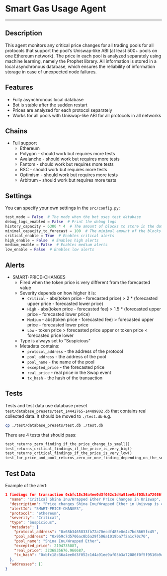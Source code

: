 # **Smart Gas Usage Agent**

---

## Description

This agent monitors any critical price changes for all trading pools for all protocols that support the pool's
Uniswap-like ABI (at least 500+ pools on one Ethereum network). The price in each pool is analyzed separately using
machine learning, namely the Prophet library. All information is stored in a local asynchronous database, which ensures
the reliability of information storage in case of unexpected node failures.

## Features

- Fully asynchronous local database
- Bot is stable after the sudden restart
- Prices are analyzed for each protocol separately
- Works for all pools with Uniswap-like ABI for all protocols in all networks

## Chains

- Full support
    - Ethereum
    - Polygon - should work but requires more tests
    - Avalanche - should work but requires more tests
    - Fantom - should work but requires more tests
    - BSC - should work but requires more tests
    - Optimism - should work but requires more tests
    - Arbitrum - should work but requires more tests

## Settings

You can specify your own settings in the `src/config.py`:

```python
test_mode = False  # The mode when the bot uses test database
debug_logs_enabled = False  # Print the debug logs
history_capacity = 6300 * 4  # The amount of blocks to store in the database
minimal_capacity_to_forecast = 100  # The minimal amount of the blocks to start forecasting
critical_enable = True  # Enables critical alerts
high_enable = False  # Enables high alerts
medium_enable = False  # Enables medium alerts
low_enable = False  # Enables low alerts
```

## Alerts

- SMART-PRICE-CHANGES
    - Fired when the token price is very different from the forecasted value
    - Severity depends on how higher it is:
        - `Critical` - abs(token price - forecasted price) > 2 * (forecasted upper price - forecasted lower price)
        - `High` - abs(token price - forecasted fee) > 1.5 * (forecasted upper price - forecasted lower price)
        - `Medium` - abs(token price - forecasted fee) > forecasted upper price - forecasted lower price
        - `Low` - token price > forecasted price upper or token price < forecasted price lower
    - Type is always set to "Suspicious"
    - Metadata contains:
        - `protocol_address` - the address of the protocol
        - `pool_address` - the address of the pool
        - `pool_name` - the name of the pool
        - `excepted_price` - the forecasted price
        - `real_price` - real price in the Swap event
        - `tx_hash` - the hash of the transaction

## Tests

Tests and test data use database preset `test/database_presets/test_14442765-14489802.db` that contains real collected
data. It should be moved to `./test.db` e.g.

```bash
cp ./test/database_presets/test.db ./test.db
```

There are 4 tests that should pass:

```python
test_returns_zero_finding_if_the_price_change_is_small()
test_returns_critical_findings_if_the_price_is_very_big()
test_returns_critical_findings_if_the_price_is_very_low()
test_for_price_and_pool_returns_zero_or_one_finding_depending_on_the_seasonality()
```

## Test Data

Example of the alert:

```json
1 findings for transaction 0xbfc18c36a4ee0d3f052c1d4a91ee9af03b3a72086f0f5f9516b94b8bda848688 {
  "name": "Critical Shina Inu/Wrapped Ether Price Changes in Uniswap",
  "description": "Price changes Shina Inu/Wrapped Ether in Uniswap is critically higher than excepted!",
  "alertId": "SMART-PRICE-CHANGES",
  "protocol": "ethereum",
  "severity": "Critical",
  "type": "Suspicious",
  "metadata": {
    "protocol_address": "0x68b3465833fb72a70ecdf485e0e4c7bd8665fc45",
    "pool_address": "0x959c7d5706ac0b5a29f506a1019ba7f2a1c70c70",
    "pool_name": "Shina Inu/Wrapped Ether",
    "excepted_price": 2194735087,
    "real_price": 3236835676.966687,
    "tx_hash": "0xbfc18c36a4ee0d3f052c1d4a91ee9af03b3a72086f0f5f9516b94b8bda848688"
  },
  "addresses": []
}

```
